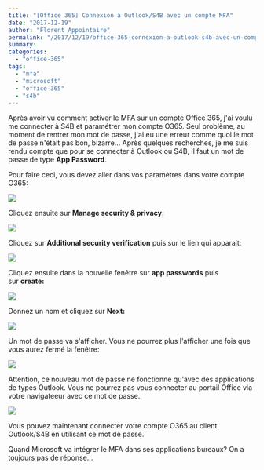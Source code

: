 ```yaml
---
title: "[Office 365] Connexion à Outlook/S4B avec un compte MFA"
date: "2017-12-19"
author: "Florent Appointaire"
permalink: "/2017/12/19/office-365-connexion-a-outlook-s4b-avec-un-compte-mfa/"
summary:
categories: 
  - "office-365"
tags: 
  - "mfa"
  - "microsoft"
  - "office-365"
  - "s4b"
---
```

Après avoir vu comment activer le MFA sur un compte Office 365, j'ai voulu me connecter à S4B et paramétrer mon compte O365. Seul problème, au moment de rentrer mon mot de passe, j'ai eu une erreur comme quoi le mot de passe n'était pas bon, bizarre... Après quelques recherches, je me suis rendu compte que pour se connecter à Outlook ou S4B, il faut un mot de passe de type **App Password**.

Pour faire ceci, vous devez aller dans vos paramètres dans votre compte O365:

[![](https://cloudyjourney.fr/wp-content/uploads/2018/01/0654.pastedimage1513328101664v2.png)](https://cloudyjourney.fr/wp-content/uploads/2018/01/0654.pastedimage1513328101664v2.png)

Cliquez ensuite sur **Manage security & privacy:**

[![](https://cloudyjourney.fr/wp-content/uploads/2018/01/2620.pastedimage1513328169043v3.png)](https://cloudyjourney.fr/wp-content/uploads/2018/01/2620.pastedimage1513328169043v3.png)

Cliquez sur **Additional security verification** puis sur le lien qui apparait:

[![](https://cloudyjourney.fr/wp-content/uploads/2018/01/7510.pastedimage1513328191342v4.png)](https://cloudyjourney.fr/wp-content/uploads/2018/01/7510.pastedimage1513328191342v4.png)

Cliquez ensuite dans la nouvelle fenêtre sur **app passwords** puis sur **create:**

[![](https://cloudyjourney.fr/wp-content/uploads/2018/01/4466.pastedimage1513328224919v5.png)](https://cloudyjourney.fr/wp-content/uploads/2018/01/4466.pastedimage1513328224919v5.png)

Donnez un nom et cliquez sur **Next:**

[![](https://cloudyjourney.fr/wp-content/uploads/2018/01/8171.pastedimage1513328253147v6.png)](https://cloudyjourney.fr/wp-content/uploads/2018/01/8171.pastedimage1513328253147v6.png)

Un mot de passe va s'afficher. Vous ne pourrez plus l'afficher une fois que vous aurez fermé la fenêtre:

[![](https://cloudyjourney.fr/wp-content/uploads/2018/01/6433.pastedimage1513328269925v7.png)](https://cloudyjourney.fr/wp-content/uploads/2018/01/6433.pastedimage1513328269925v7.png)

Attention, ce nouveau mot de passe ne fonctionne qu'avec des applications de types Outlook. Vous ne pourrez pas vous connecter au portail Office via votre navigateeur avec ce mot de passe.

[![](https://cloudyjourney.fr/wp-content/uploads/2018/01/0247.pastedimage1513328299554v8.png)](https://cloudyjourney.fr/wp-content/uploads/2018/01/0247.pastedimage1513328299554v8.png)

Vous pouvez maintenant connecter votre compte O365 au client Outlook/S4B en utilisant ce mot de passe.

Quand Microsoft va intégrer le MFA dans ses applications bureaux? On a toujours pas de réponse...
